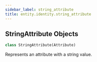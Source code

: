 ```yaml
---
sidebar_label: string_attribute
title: entity.identity.string_attribute
---
```


## StringAttribute Objects

```python
class StringAttribute(Attribute)
```

Represents an attribute with a string value.

